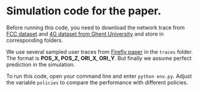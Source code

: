 # Simulation code for the paper. 

Before running this code, you need to download the network trace from [FCC dataset](https://www.fcc.gov/oet/mba/raw-data-releases) and [4G dataset from Ghent University](https://users.ugent.be/~jvdrhoof/dataset-4g/) and store in corresponding folders.

We use several sampled user traces from [Firefly paper](https://www.usenix.org/system/files/atc20-liu-xing.pdf) in the `traces` folder. The format is **POS_X, POS_Z, ORI_X, ORI_Y**. But finally we assume perfect prediction in the simulation. 

To run this code, open your command line and enter `python env.py`. 
Adjust the variable `policies` to compare the performance with different policies. 
